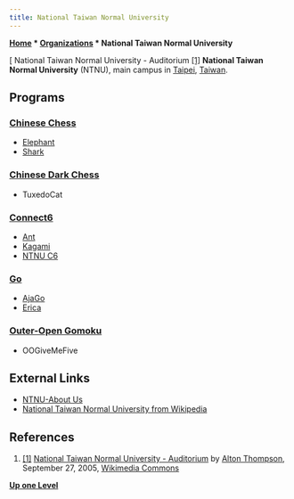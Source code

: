 ```yaml
---
title: National Taiwan Normal University
---
```

**[Home](Home "Home") \* [Organizations](Organizations "Organizations") \* National Taiwan Normal University**



[ National Taiwan Normal University - Auditorium <a id="cite-note-1" href="#cite-ref-1">[1]</a>
**National Taiwan Normal University** (NTNU), main campus in [Taipei](https://en.wikipedia.org/wiki/Taipei_City), [Taiwan](https://en.wikipedia.org/wiki/Taiwan).



## Programs


### [Chinese Chess](Chinese_Chess "Chinese Chess")


* [Elephant](index.php?title=Elephant_(Xiangqi)&action=edit&redlink=1 "Elephant (Xiangqi) (page does not exist)")
* [Shark](index.php?title=Shark_(Xiangqi)&action=edit&redlink=1 "Shark (Xiangqi) (page does not exist)")


### [Chinese Dark Chess](Chinese_Dark_Chess "Chinese Dark Chess")


* TuxedoCat


### [Connect6](Connect6 "Connect6")


* [Ant](https://www.game-ai-forum.org/icga-tournaments/program.php?id=645)
* [Kagami](https://www.game-ai-forum.org/icga-tournaments/program.php?id=591)
* [NTNU C6](https://www.game-ai-forum.org/icga-tournaments/program.php?id=521)


### [Go](Go "Go")


* [AjaGo](https://www.game-ai-forum.org/icga-tournaments/program.php?id=101)
* [Erica](https://www.game-ai-forum.org/icga-tournaments/program.php?id=530)


### [Outer-Open Gomoku](index.php?title=Outer-Open_Gomoku&action=edit&redlink=1 "Outer-Open Gomoku (page does not exist)")


* OOGiveMeFive


## External Links


* [NTNU-About Us](http://en.ntnu.edu.tw/aboutus.php)
* [National Taiwan Normal University from Wikipedia](https://en.wikipedia.org/wiki/National_Taiwan_Normal_University)


## References


1. <a id="cite-ref-1" href="#cite-note-1">[1]</a> [National Taiwan Normal University - Auditorium](https://commons.wikimedia.org/wiki/File:Taiwan.ntnu.auditorium.altonthompson.jpg) by [Alton Thompson](https://en.wikipedia.org/wiki/User:Alton.arts), September 27, 2005, [Wikimedia Commons](https://en.wikipedia.org/wiki/Wikimedia_Commons)

**[Up one Level](Organizations "Organizations")**







 
